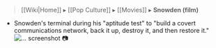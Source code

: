 > [[Wiki|Home]] ▸ [[Pop Culture]] ▸ [[Movies]] ▸ **Snowden (film)**

* Snowden's terminal during his "aptitude test" to "build a covert communications network, back it up, destroy it, and then restore it."  
![… screenshot 📷](https://web.archive.org/web/20191110000557if_/https://i.imgur.com/mlJKbTi.jpg)